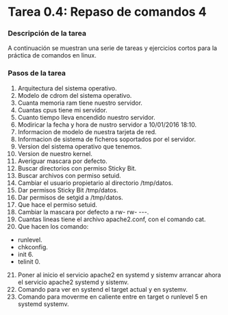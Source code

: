 # **Tarea 0.4: Repaso de comandos 4**

### **Descripción de la tarea**

A continuación se muestran una serie de tareas y ejercicios cortos para la práctica de comandos en linux.

### **Pasos de la tarea**

1. Arquitectura del sistema operativo.
2. Modelo de cdrom del sistema operativo.
3. Cuanta memoria ram tiene nuestro servidor.
4. Cuantas cpus tiene mi servidor.
5. Cuanto tiempo lleva encendido nuestro servidor.
6. Modiricar la fecha y hora de nustro servidor a 10/01/2016 18:10.
7. Informacion de modelo de nuestra tarjeta de red.
8. Informacion de sistema de ficheros soportados por el servidor.
9. Version del sistema operativo que tenemos.
10. Version de nuestro kernel.
11. Averiguar mascara por defecto.
12. Buscar directorios con permiso Sticky Bit.
13. Buscar archivos con permiso setuid.
14. Cambiar el usuario propietario al directorio /tmp/datos.
15. Dar permisos Sticky Bit /tmp/datos.
16. Dar permisos de setgid a /tmp/datos.
17. Que hace el permiso setuid.
18. Cambiar la mascara por defecto a rw- rw- ---.
19. Cuantas lineas tiene el archivo apache2.conf, con el comando cat.
20. Que hacen los comando:
- runlevel.
- chkconfig.
- init 6.
- telinit 0.
21.  Poner al inicio el servicio apache2 en systemd y sistemv arrancar ahora el servicio apache2 systemd y sistemv.
22.  Comando para ver en systend el target actual y en systemv.
23.  Comando para moverme en caliente entre en target o runlevel 5 en systemd systemv.